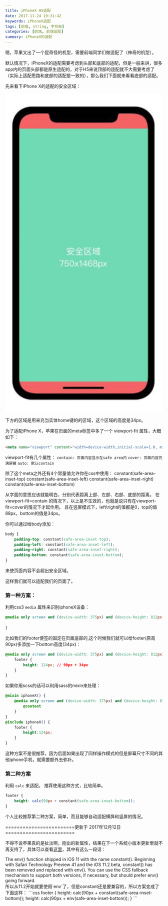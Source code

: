```yaml
---
title: iPhoneX H5适配
date: 2017-11-24 19:31:42
keywords: iPhoneX适配
tags: [前端, string, 字符串]
categories: [前端, 前端适配]
summary: iPhoneX的适配
---
```


嗯，苹果又出了一个屁奇怪的机型，需要前端同学们做适配了（神奇的机型）。

默认情况下，iPhoneX的适配需要考虑到头部和底部的适配，但是一般来讲，很多app内的页面头部都是原生适配的，对于H5来说顶部的适配就不大需要考虑了（实际上适配思路和底部的适配是一致的），那么我们下面就来看看底部的适配。

先来看下iPhone X的适配的安全区域：

![iphoneX](/images/iphoneX.jpeg)

下方的区域是用来充当实体home键的的区域，这个区域的高度是34px。

为了适配iPhone X，苹果在页面的meta标签中多了一个 viewport-fit 属性，大概如下：

```html
<meta name="viewport" content="width=device-width,initial-scale=1.0, minimum-scale=1.0, maximum-scale=1.0, user-scalable=no, viewport-fit=cover">
```
viewport-fit有几个属性：
`contain: 页面内容显示在safe area内`
`cover: 页面内容充满屏幕`
`auto: 默认contain`

除了这个meta之外还有4个常量值允许你在css中使用：
constant(safe-area-inset-top)
constant(safe-area-inset-left)
constant(safe-area-inset-right)
constant(safe-area-inset-bottom)

从字面的意思应该就能明白，分别代表距离上部、左部、右部、底部的距离。
在 viewport-fit=contain 的情况下，以上是不生效的，也就是说只有在viewport-fit=cover的情况下才起作用。
且在竖屏模式下，left\right的值都是0，top的值88px，bottom的值是34px。

你可以通过给body添加：
```css
body {
    padding-top: constant(safe-area-inset-top);
    padding-left: constant(safe-area-inset-left);
    padding-right: constant(safe-area-inset-right);
    padding-bottom: constant(safe-area-inset-bottom);
}
```
来使页面内容不会超出安全区域。

这样我们就可以适配我们的页面了。

### 第一种方案：
利用css3 `media` 属性来识别iphoneX设备：
```css
@media only screen and (device-width: 375px) and (device-height: 812px) and (-webkit-device-pixel-ratio: 3) {

}
```
比如我们的footer便签的固定在页面底部的,这个时候我们就可以给footer(原高90px)多添加一下bottom高度(34px)：
```css
@media only screen and (device-width: 375px) and (device-height: 812px) and (-webkit-device-pixel-ratio: 3) {
    footer {
        height: 124px; // 90px + 34px
    }
}
```
如果你用scss的话可以利用sass的mixin来处理：
```css
@mixin iphoneX() {
    @media only screen and (device-width: 375px) and (device-height: 812px) and (-webkit-device-pixel-ratio: 3) {
        @content
    }
}
@include iphoneX() {
    footer {
        height:124px;
    }
}
```
这种方案不是很推荐，因为后面如果出现了同样操作模式的但是屏幕尺寸不同的其他iphone手机，就需要额外去弥补。

### 第二种方案

利用 `calc` 来适配。
推荐使用这种方式，比较简单。

```css
footer {
    height: calc(90px + constant(safe-area-inset-bottom));
}
```
个人比较推荐第二种方案，简单，而且能够自动适配横屏和竖屏的情况。

========================更新于 2017年12月12日========================

不得不说苹果真的是扯淡啊，刚出的新属性，结果在下一个系统小版本更新里就不再支持了，具体可以查看[这里](https://webkit.org/blog/7929/designing-websites-for-iphone-x/)，其中有这么一段话：
<div class="tip">The env() function shipped in iOS 11 with the name constant(). Beginning with Safari Technology Preview 41 and the iOS 11.2 beta, constant() has been removed and replaced with env(). You can use the CSS fallback mechanism to support both versions, if necessary, but should prefer env() going forward.
</div>
所以从11.2开始就要使用`env`了，但是constant还是要兼容的，所以方案变成了下面这样：
```css
footer {
    height: calc(90px + constant(safe-area-inset-bottom));
    height: calc(90px + env(safe-area-inset-bottom));
}
```

